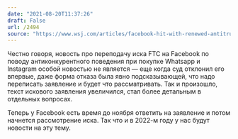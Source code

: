 ```yaml
---
date: "2021-08-20T11:37:26"
draft: False
url: /2494
source: "https://www.wsj.com/articles/facebook-hit-with-renewed-antitrust-lawsuit-as-ftc-tries-again-11629387483?mod=hp_lead_pos6"
---
```


Честно говоря, новость про переподачу иска FTC на Facebook по поводу антиконкурентного поведения при покупке Whatsapp и Instagram особой новостью не является — еще когда суд отклонил его впервые, даже форма отказа была явно подсказывающей, что надо переписать заявление и будет что рассматривать. Так и произошло, текст искового заявления увеличился, стал более детальным в отдельных вопросах.

Теперь у Facebook есть время до ноября ответить на заявление и потом начнется рассмотрение иска. Так что и в 2022-м году у нас будут новости на эту тему.
